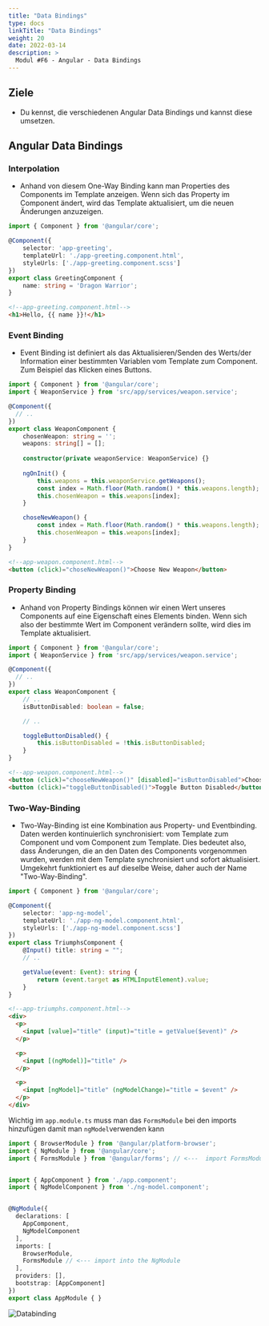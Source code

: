 ```yaml
---
title: "Data Bindings"
type: docs
linkTitle: "Data Bindings"
weight: 20
date: 2022-03-14
description: >
  Modul #F6 - Angular - Data Bindings
---
```

## Ziele
* Du kennst, die verschiedenen Angular Data Bindings und kannst diese umsetzen.

## Angular Data Bindings
### Interpolation
- Anhand von diesem One-Way Binding kann man Properties des Components im Template anzeigen.
  Wenn sich das Property im Component ändert, wird das Template aktualisiert, um die neuen Änderungen anzuzeigen.
```typescript
import { Component } from '@angular/core';

@Component({
    selector: 'app-greeting',
    templateUrl: './app-greeting.component.html',
    styleUrls: ['./app-greeting.component.scss']
})
export class GreetingComponent {
    name: string = 'Dragon Warrior';
}
```
```html
<!--app-greeting.component.html-->
<h1>Hello, {{ name }}!</h1>
```

### Event Binding
- Event Binding ist definiert als das Aktualisieren/Senden des Werts/der Information einer bestimmten Variablen vom Template zum Component.\
  Zum Beispiel das Klicken eines Buttons.
```typescript
import { Component } from '@angular/core';
import { WeaponService } from 'src/app/services/weapon.service';

@Component({
  // ..
})
export class WeaponComponent {
    chosenWeapon: string = '';
    weapons: string[] = [];
    
    constructor(private weaponService: WeaponService) {}
    
    ngOnInit() {
        this.weapons = this.weaponService.getWeapons();
        const index = Math.floor(Math.random() * this.weapons.length);
        this.chosenWeapon = this.weapons[index];
    }

    choseNewWeapon() {
        const index = Math.floor(Math.random() * this.weapons.length);
        this.chosenWeapon = this.weapons[index];
    }
}
```
```html
<!--app-weapon.component.html-->
<button (click)="choseNewWeapon()">Choose New Weapon</button>

```

### Property Binding
- Anhand von Property Bindings können wir einen Wert unseres Components auf eine Eigenschaft eines Elements binden.
  Wenn sich also der bestimmte Wert im Component verändern sollte, wird dies im Template aktualisiert.
```typescript
import { Component } from '@angular/core';
import { WeaponService } from 'src/app/services/weapon.service';

@Component({
  // ..
})
export class WeaponComponent {
    // ..
    isButtonDisabled: boolean = false;

    // ..

    toggleButtonDisabled() {
        this.isButtonDisabled = !this.isButtonDisabled;
    }
}
```
```html
<!--app-weapon.component.html-->
<button (click)="chooseNewWeapon()" [disabled]="isButtonDisabled">Choose New Weapon</button>
<button (click)="toggleButtonDisabled()">Toggle Button Disabled</button>
```

### Two-Way-Binding
- Two-Way-Binding ist eine Kombination aus Property- und Eventbinding. Daten werden kontinuierlich synchronisiert: vom Template zum Component und vom Component zum Template.
  Dies bedeutet also, dass Änderungen, die an den Daten des Components vorgenommen wurden, werden mit dem Template synchronisiert und sofort aktualisiert.
  Umgekehrt funktioniert es auf dieselbe Weise, daher auch der Name "Two-Way-Binding".
```typescript
import { Component } from '@angular/core';

@Component({
    selector: 'app-ng-model',
    templateUrl: './app-ng-model.component.html',
    styleUrls: ['./app-ng-model.component.scss']
})
export class TriumphsComponent {
    @Input() title: string = "";
    // ..

    getValue(event: Event): string {
        return (event.target as HTMLInputElement).value;
    }
}
```
```html
<!--app-triumphs.component.html-->
<div>
  <p>
    <input [value]="title" (input)="title = getValue($event)" />
  </p>

  <p>
    <input [(ngModel)]="title" />
  </p>

  <p>
    <input [ngModel]="title" (ngModelChange)="title = $event" />
  </p>
</div>
```

Wichtig im `app.module.ts` muss man das `FormsModule` bei den imports hinzufügen damit man `ngModel`verwenden kann
```typescript
import { BrowserModule } from '@angular/platform-browser';
import { NgModule } from '@angular/core';
import { FormsModule } from '@angular/forms'; // <---  import FormsModule


import { AppComponent } from './app.component';
import { NgModelComponent } from './ng-model.component';


@NgModule({
  declarations: [
    AppComponent,
    NgModelComponent
  ],
  imports: [
    BrowserModule,
    FormsModule // <--- import into the NgModule
  ],
  providers: [],
  bootstrap: [AppComponent]
})
export class AppModule { }
```

![Databinding](../images/component-of-data-binding.png) 
